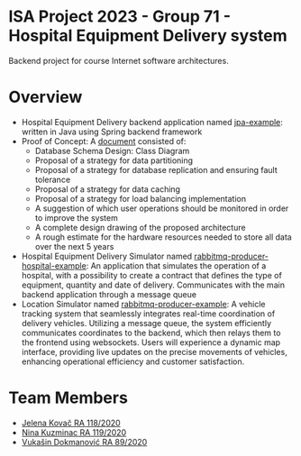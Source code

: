 # ISA Project 2023 - Group 71 - Hospital Equipment Delivery system
Backend project for course Internet software architectures.

# Overview
- Hospital Equipment Delivery backend application named [jpa-example](https://github.com/dokma11/isa-back-end-g71-2023/tree/main/jpa-example/src/main/java/rs/ac/uns/ftn/informatika/jpa): written in Java using Spring backend framework
- Proof of Concept: A [document](https://github.com/dokma11/isa-back-end-g71-2023/tree/main/ProofOfConcept) consisted of:
  - Database Schema Design: Class Diagram
  - Proposal of a strategy for data partitioning
  - Proposal of a strategy for database replication and ensuring fault tolerance
  - Proposal of a strategy for data caching
  - Proposal of a strategy for load balancing implementation
  - A suggestion of which user operations should be monitored in order to improve the system
  - A complete design drawing of the proposed architecture
  - A rough estimate for the hardware resources needed to store all data over the next 5 years
- Hospital Equipment Delivery Simulator named [rabbitmq-producer-hospital-example](https://github.com/dokma11/isa-back-end-g71-2023/tree/main/rabbitmq-producer-hospital-example/src/main/java/rs/ac/uns/ftn/informatika/rabbitmq): An application that simulates the operation of a hospital, with a possibility to create a contract that
defines the type of equipment, quantity and date of delivery. Communicates with the main backend application through a message queue
- Location Simulator named [rabbitmq-producer-example](https://github.com/dokma11/isa-back-end-g71-2023/tree/main/rabbitmq-producer-example/src/main/java/rs/ac/uns/ftn/informatika/rabbitmq): A vehicle tracking system that seamlessly integrates real-time coordination of delivery vehicles. Utilizing a message queue, the system efficiently communicates coordinates to the backend, which then relays them to the frontend using websockets. Users will experience a dynamic map interface, providing live updates on the precise movements of vehicles, enhancing operational efficiency and customer satisfaction.

# Team Members
- [Jelena Kovač RA 118/2020](https://github.com/jelenaakovacc)
- [Nina Kuzminac RA 119/2020](https://github.com/kuzminacc)
- [Vukašin Dokmanović RA 89/2020](https://github.com/dokma11)

